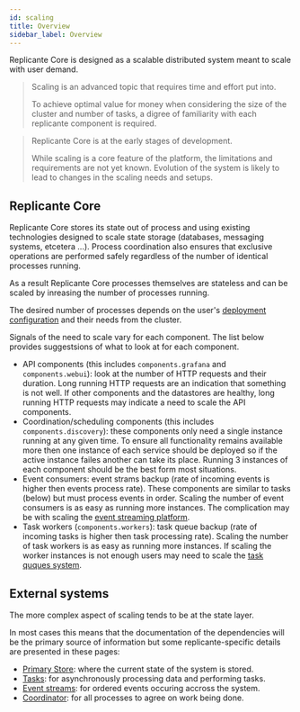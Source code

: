 ```yaml
---
id: scaling
title: Overview
sidebar_label: Overview
---
```


Replicante Core is designed as a scalable distributed system meant to scale with user demand.

<blockquote class="info">

Scaling is an advanced topic that requires time and effort put into.

To achieve optimal value for money when considering the size of the cluster and number of tasks,
a digree of familiarity with each replicante component is required.

</blockquote>

<blockquote class="warning">

Replicante Core is at the early stages of development.

While scaling is a core feature of the platform, the limitations and requirements are not yet known.
Evolution of the system is likely to lead to changes in the scaling needs and setups.

</blockquote>


## Replicante Core
Replicante Core stores its state out of process and using existing technologies
designed to scale state storage (databases, messaging systems, etcetera ...).
Process coordination also ensures that exclusive operations are performed safely
regardless of the number of identical processes running.

As a result Replicante Core processes themselves are stateless and can be scaled by
inreasing the number of processes running.

The desired number of processes depends on the user's
[deployment configuration](admin-flexible-deployment.md) and their needs from the cluster.

Signals of the need to scale vary for each component.
The list below provides suggestsions of what to look at for each component.

  * API components (this includes `components.grafana` and `components.webui`):
      look at the number of HTTP requests and their duration.
      Long running HTTP requests are an indication that something is not well.
      If other components and the datastores are healthy, long running HTTP requests may indicate
      a need to scale the API components.
  * Coordination/scheduling components (this includes `components.discovery`):
      these components only need a single instance running at any given time.
      To ensure all functionality remains available more then one instance of each service
      should be deployed so if the active instance failes another can take its place.
      Running 3 instances of each component should be the best form most situations.
  * Event consumers:
      event strams backup (rate of incoming events is higher then events process rate).
      These components are similar to tasks (below) but must process events in order.
      Scaling the number of event consumers is as easy as running more instances.
      The complication may be with scaling the [event streaming platform](scaling-events.md).
  * Task workers (`components.workers`):
      task queue backup (rate of incoming tasks is higher then task processing rate).
      Scaling the number of task workers is as easy as running more instances.
      If scaling the worker instances is not enough users may need to scale the
      [task quques system](scaling-tasks.md).


## External systems
The more complex aspect of scaling tends to be at the state layer.

In most cases this means that the documentation of the dependencies will be the primary
source of information but some replicante-specific details are presented in these pages:

  * [Primary Store](scaling-store.md): where the current state of the system is stored.
  * [Tasks](scaling-tasks.md): for asynchronously processing data and performing tasks.
  * [Event streams](scaling-events.md): for ordered events occuring accross the system.
  * [Coordinator](scaling-coordinator.md): for all processes to agree on work being done.



















